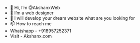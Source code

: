 - 👋 Hi, I’m @AkshanxWeb
- 👀 I’m a web designer
- 🌱 I will develop your dream website what are you looking for
- 📫 How to reach me 
- Whatshapp - +918957252371
- Visit - Akshanx.com

<!---
AkshanxWeb/AkshanxWeb is a ✨ special ✨ repository because its `README.md` (this file) appears on your GitHub profile.
You can click the Preview link to take a look at your changes.
--->
